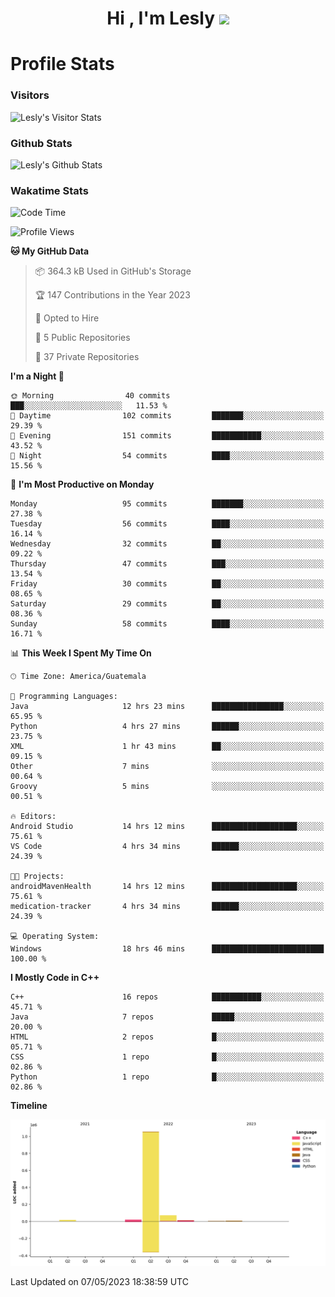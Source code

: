 <h1 align="center">Hi , I'm Lesly <img src="https://media.giphy.com/media/hvRJCLFzcasrR4ia7z/giphy.gif" width="28"></h1>


# Profile Stats

### Visitors
![Lesly's Visitor Stats](https://komarev.com/ghpvc/?username=leslycarrascoj&color=blue&style=for-the-badge&label=VIEWS)

### Github Stats
![Lesly's  Github Stats](https://github-readme-stats.vercel.app/api?username=leslycarrascoj&hide=contribs,issues,stars&count_private=true&include_all_commits=true&show_icons=true&theme=tokyonight)

### Wakatime Stats

<!--START_SECTION:waka-->
![Code Time](http://img.shields.io/badge/Code%20Time-290%20hrs%207%20mins-blue)

![Profile Views](http://img.shields.io/badge/Profile%20Views-0-blue)

**🐱 My GitHub Data** 

> 📦 364.3 kB Used in GitHub's Storage 
 > 
> 🏆 147 Contributions in the Year 2023
 > 
> 💼 Opted to Hire
 > 
> 📜 5 Public Repositories 
 > 
> 🔑 37 Private Repositories 
 > 
**I'm a Night 🦉** 

```text
🌞 Morning                40 commits          ███░░░░░░░░░░░░░░░░░░░░░░   11.53 % 
🌆 Daytime                102 commits         ███████░░░░░░░░░░░░░░░░░░   29.39 % 
🌃 Evening                151 commits         ███████████░░░░░░░░░░░░░░   43.52 % 
🌙 Night                  54 commits          ████░░░░░░░░░░░░░░░░░░░░░   15.56 % 
```
📅 **I'm Most Productive on Monday** 

```text
Monday                   95 commits          ███████░░░░░░░░░░░░░░░░░░   27.38 % 
Tuesday                  56 commits          ████░░░░░░░░░░░░░░░░░░░░░   16.14 % 
Wednesday                32 commits          ██░░░░░░░░░░░░░░░░░░░░░░░   09.22 % 
Thursday                 47 commits          ███░░░░░░░░░░░░░░░░░░░░░░   13.54 % 
Friday                   30 commits          ██░░░░░░░░░░░░░░░░░░░░░░░   08.65 % 
Saturday                 29 commits          ██░░░░░░░░░░░░░░░░░░░░░░░   08.36 % 
Sunday                   58 commits          ████░░░░░░░░░░░░░░░░░░░░░   16.71 % 
```


📊 **This Week I Spent My Time On** 

```text
🕑︎ Time Zone: America/Guatemala

💬 Programming Languages: 
Java                     12 hrs 23 mins      ████████████████░░░░░░░░░   65.95 % 
Python                   4 hrs 27 mins       ██████░░░░░░░░░░░░░░░░░░░   23.75 % 
XML                      1 hr 43 mins        ██░░░░░░░░░░░░░░░░░░░░░░░   09.15 % 
Other                    7 mins              ░░░░░░░░░░░░░░░░░░░░░░░░░   00.64 % 
Groovy                   5 mins              ░░░░░░░░░░░░░░░░░░░░░░░░░   00.51 % 

🔥 Editors: 
Android Studio           14 hrs 12 mins      ███████████████████░░░░░░   75.61 % 
VS Code                  4 hrs 34 mins       ██████░░░░░░░░░░░░░░░░░░░   24.39 % 

🐱‍💻 Projects: 
androidMavenHealth       14 hrs 12 mins      ███████████████████░░░░░░   75.61 % 
medication-tracker       4 hrs 34 mins       ██████░░░░░░░░░░░░░░░░░░░   24.39 % 

💻 Operating System: 
Windows                  18 hrs 46 mins      █████████████████████████   100.00 % 
```

**I Mostly Code in C++** 

```text
C++                      16 repos            ███████████░░░░░░░░░░░░░░   45.71 % 
Java                     7 repos             █████░░░░░░░░░░░░░░░░░░░░   20.00 % 
HTML                     2 repos             █░░░░░░░░░░░░░░░░░░░░░░░░   05.71 % 
CSS                      1 repo              █░░░░░░░░░░░░░░░░░░░░░░░░   02.86 % 
Python                   1 repo              █░░░░░░░░░░░░░░░░░░░░░░░░   02.86 % 
```



**Timeline**

![Lines of Code chart](https://raw.githubusercontent.com/leslycarrascoj/leslycarrascoj/main/assets/bar_graph.png)


 Last Updated on 07/05/2023 18:38:59 UTC
<!--END_SECTION:waka-->

